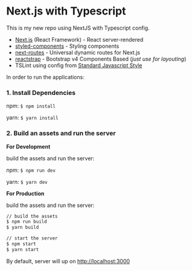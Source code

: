 # Next.js with Typescript
This is my new repo using NextJS with Typescript config.

* [Next.js](https://github.com/zeit/next.js) (React Framework) - React server-rendered
* [styled-components](https://github.com/styled-components/styled-components) - Styling components
* [next-routes](https://github.com/fridays/next-routes) - Universal dynamic routes for Next.js
* [reactstrap](https://github.com/reactstrap/reactstrap) - Bootstrap v4 Components Based (*just use for layouting*)
* TSLint using config from [Standard Javascript Style](https://standardjs.com/)

In order to run the applications:

### 1. Install Dependencies

npm: `$ npm install`

yarn: `$ yarn install`

### 2. Build an assets and run the server

**For Development**

build the assets and run the server:

npm: `$ npm run dev`

yarn: `$ yarn dev`

**For Production**

build the assets and run the server:

   ```bash
   // build the assets
   $ npm run build
   $ yarn build

   // start the server
   $ npm start
   $ yarn start
   ```

By default, server will up on [http://localhost:3000](http://localhost:3000)
